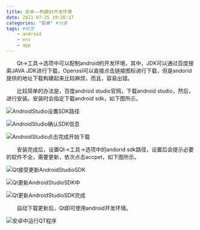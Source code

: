 ```yaml
---
title: 安卓——构建Qt开发环境
date: 2021-07-25 19:26:17
categories: "安卓" #分类
tags: #标签
	- android
	- env
	- app
---
```


&emsp;&emsp;Qt->工具->选项中可以配制android的开发环境，其中，JDK可以通过百度搜索JAVA JDK进行下载，Openssl可以直接点击链接图标进行下载，但是andorid提供的地址下载构建起来比较麻烦，而且，容易出错。

&emsp;&emsp;比较简单的办法是，百度andriod studio官网，下载android studio，然后，进行安装。安装时会指定下载android sdk，如下图所示。

![AndroidStudio设置SDK路径](AndroidStudio设置SDK路径.png)

![AndroidStudio确认SDK信息](AndroidStudio确认SDK信息.png)

![AndroidStudio点击完成开始下载](AndroidStudio点击完成开始下载.png)

&emsp;&emsp;安装完成后，设置Qt->工具->选项中的andorid sdk路径，设置后会提示必要的软件不全，需要更新，依次点击accpet，如下图所示。

![Qt接受更新AndroidStudioSDK](Qt接受更新AndroidStudioSDK.png)

![Qt更新AndroidStudioSDK中](Qt更新AndroidStudioSDK中.png)

![Qt更新AndroidStudioSDK完成](Qt更新AndroidStudioSDK完成.png)

&emsp;&emsp;自动下载更新后，Qt即可使用android开发环境。

![安卓中运行QT程序](安卓中运行QT程序.png)